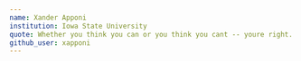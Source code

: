 ```yaml
---
name: Xander Apponi
institution: Iowa State University
quote: Whether you think you can or you think you cant -- youre right. Henry Ford
github_user: xapponi
---
```

